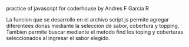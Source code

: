 practice of javascript for coderhouse by Andres F Garcia R

La funcion que se desarrollo en el archivo script.js permite agregar diferentees donas mediante la seleccion de sabor, cobertura y topping. Tambien permite buscar mediante el metodo find los toping y coberturas seleccionados al ingresar el sabor elegido.

